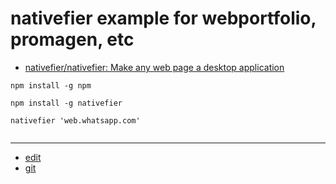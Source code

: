 # nativefier example for webportfolio, promagen, etc


+ [nativefier/nativefier: Make any web page a desktop application](https://github.com/nativefier/nativefier)


```
npm install -g npm

npm install -g nativefier

nativefier 'web.whatsapp.com'


```

---
+ [edit]()
+ [git]()

```

```
